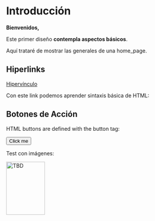 <html lang="en">
<head>
  <meta charset="UTF-8">
  <title>Tarea Modulo 1 - MIT WEBPAGE GITHUB</title>
</head>
<body>
  <h1>Introducción</h1>
  <p><b>Bienvenidos,</b></p> 
  <p>Este primer diseño <b>contempla aspectos básicos</b>.</p> 
  <p>Aquí trataré de mostrar las generales de una home_page.</p>
  <h2>Hiperlinks</h2>
  <a href="https://www.google.com">Hipervínculo</a>
  <p>Con este link podemos aprender sintaxis básica de HTML:</p>
  <h2>Botones de Acción</h2>
  <p>HTML buttons are defined with the button tag:</p>
  <button>Click me</button>
  <p>Test con imágenes:</p>
  <img src="‪C:/Users/equipo1/Pictures/flag.jpg" alt="TBD" width="104" height="142">
</body>
</html>
